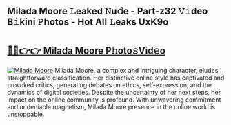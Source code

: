 ## Milada Moore 𝙻eaked 𝙽u𝚍e - Part-z32 𝚅𝚒deo B𝚒kini 𝙿hotos - Hot All 𝙻eaks UxK9o

# <h2><a href="http://ld0ssl.urlbe.top/?page=Milada+Moore">🔗🔗👉👉 Milada Moore P𝚑oto𝚜Vid𝚎o</a></h2>

[![Milada Moore](https://i.imgur.com/eBuTRDB.gif)](http://ld0ssl.urlbe.top/?page=Milada+Moore)
Milada Moore, a complex and intriguing character, eludes straightforward classification. Her distinctive online style has captivated and provoked critics, generating debates on ethics, self-expression, and the dynamics of digital societies. Despite the uncertainty of her next steps, her impact on the online community is profound. With unwavering commitment and undeniable magnetism, Milada Moore presence in the online world is unstoppable.
